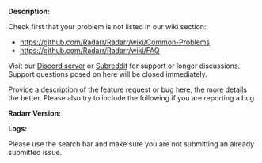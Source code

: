 **Description:**

Check first that your problem is not listed in our wiki section:
* https://github.com/Radarr/Radarr/wiki/Common-Problems
* https://github.com/Radarr/Radarr/wiki/FAQ

Visit our [Discord server](https://discord.gg/NWYch8M) or [Subreddit](https://reddit.com/r/radarr) for support or longer discussions. Support questions posed on here will be closed immediately.

Provide a description of the feature request or bug here, the more details the better. 
Please also try to include the following if you are reporting a bug

**Radarr Version:**

**Logs:**


Please use the search bar and make sure you are not submitting an already submitted issue.

